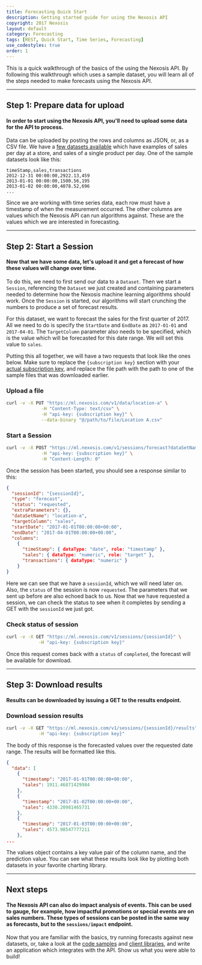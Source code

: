 ```yaml
---
title: Forecasting Quick Start
description: Getting started guide for using the Nexosis API
copyright: 2017 Nexosis 
layout: default
category: Forecasting
tags: [REST, Quick Start, Time Series, Forecasting]
use_codestyles: true
order: 1
---
```


This is a quick walkthrough of the basics of the using the Nexosis API.  By following this walkthrough which uses a sample dataset, you will learn all of the steps needed to make forecasts using the Nexosis API.

------

## Step 1: Prepare data for upload

#### In order to start using the Nexosis API, you'll need to upload some data for the API to process. 

Data can be uploaded by posting the rows and columns as JSON, or, as a CSV file.  We have a [few datasets available](https://github.com/Nexosis/sampledata) which have examples of sales per day at a store, and sales of a single product per day.  One of the sample datasets look like this:

``` csv
timeStamp,sales,transactions
2012-12-31 00:00:00,2922.13,459
2013-01-01 00:00:00,1500.56,195
2013-01-02 00:00:00,4078.52,696
...
```

Since we are working with time series data, each row must have a timestamp of when the measurement occurred.  The other columns are values which the Nexosis API can run algorithms against.  These are the values which we are interested in forecasting.

------

## Step 2: Start a Session

#### Now that we have some data, let's upload it and get a forecast of how these values will change over time.  

To do this, we need to first send our data to a `Dataset`.  Then we start a `Session`, referencing the `Dataset` we just created and containing parameters needed to determine how the Nexosis machine learning algorithms should work.  Once the `Session` is started, our algorithms will start crunching the numbers to produce a set of forecast results.

For this dataset, we want to forecast the sales for the first quarter of 2017.  All we need to do is specify the `StartDate` and `EndDate` as `2017-01-01` and `2017-04-01`.  The `TargetColumn` parameter also needs to be specified, which is the value which will be forecasted for this date range.  We will set this value to `sales`.

Putting this all together, we will have a two requests that look like the ones below.  Make sure to replace the `{subscription key}` section with your [actual subscription key](https://developers.nexosis.com/developer), and replace the file path with the path to one of the sample files that was downloaded earlier.

### Upload a file

``` bash
curl -v -X PUT "https://ml.nexosis.com/v1/data/location-a" \
             -H "Content-Type: text/csv" \
             -H "api-key: {subscription key}" \
             --data-binary "@/path/to/file/Location A.csv"
```

### Start a Session

``` bash
curl -v -X POST "https://ml.nexosis.com/v1/sessions/forecast?dataSetName=location-a&targetColumn=sales&startDate=2017-01-01&endDate=2017-03-31" \
             -H "api-key: {subscription key}" \
             -H "Content-Length: 0"
```

Once the session has been started, you should see a response similar to this:

``` JSON
{
  "sessionId": "{sessionId}",
  "type": "forecast",
  "status": "requested",
  "extraParameters": {},
  "dataSetName": "location-a",
  "targetColumn": "sales",
  "startDate": "2017-01-01T00:00:00+00:00",
  "endDate": "2017-04-01T00:00:00+00:00",
  "columns": 
    {
      "timeStamp": { dataType: "date", role: "timestamp" },
      "sales": { dataType: "numeric", role: "target" },
      "transactions": { dataType: "numeric" }
    }
}
```

Here we can see that we have a `sessionId`, which we will need later on.  Also, the `status` of the session is now `requested`.  The parameters that we sent up before are also echoed back to us.  Now that we have requested a session, we can check the status to see when it completes by sending a GET with the `sessionId` we just got.

### Check status of session

``` bash
curl -v -X GET "https://ml.nexosis.com/v1/sessions/{sessionId}" \
            -H "api-key: {subscription key}"
```

Once this request comes back with a `status` of `completed`, the forecast will be available for download.

------

## Step 3: Download results

#### Results can be downloaded by issuing a GET to the results endpoint.

### Download session results

``` bash
curl -v -X GET "https://ml.nexosis.com/v1/sessions/{sessionId}/results" \
            -H "api-key: {subscription key}"
```

The body of this response is the forecasted values over the requested date range.  The results will be formatted like this.

``` JSON
{
  "data": [
    {
      "timestamp": "2017-01-01T00:00:00+00:00",
      "sales": 1911.46871429984
    },
    {
      "timestamp": "2017-01-02T00:00:00+00:00",
      "sales": 4330.20981465731
    },
    {
      "timestamp": "2017-01-03T00:00:00+00:00",
      "sales": 4573.98547777211
    },
...
```

The values object contains a key value pair of the column name, and the prediction value.  You can see what these results look like by plotting both datasets in your favorite charting library.

------

## Next steps

#### The Nexosis API can also do impact analysis of events.  This can be used to gauge, for example, how impactful promotions or special events are on sales numbers.  These types of sessions can be posted in the same way as forecasts, but to the `sessions/impact` endpoint.


Now that you are familiar with the basics, try running forecasts against new datasets, or, take a look at the [code samples](https://github.com/Nexosis?utf8=✓&q=samples) and [client libraries](/clients), and write an application which integrates with the API.  Show us what you were able to build!
